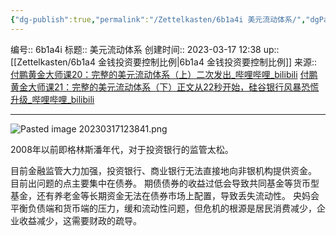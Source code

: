 ```yaml
---
{"dg-publish":true,"permalink":"/Zettelkasten/6b1a4i 美元流动体系/","dgPassFrontmatter":true}
---
```


编号:: 6b1a4i
标题:: 美元流动体系
创建时间:: 2023-03-17 12:38
up:: [[Zettelkasten/6b1a4 金钱投资要控制比例\|6b1a4 金钱投资要控制比例]]
来源:: [付鹏黄金大师课20：完整的美元流动体系（上）二次发出_哔哩哔哩_bilibili](https://www.bilibili.com/video/BV1hM4y1r7RK/?spm_id_from=pageDriver&vd_source=bcf798ace50733030b9c7e1fb6a3a349)
[付鹏黄金大师课21：完整的美元流动体系（下）正文从22秒开始，硅谷银行风暴恐慌升级_哔哩哔哩_bilibili](https://www.bilibili.com/video/BV1Sk4y1b7eK/?spm_id_from=pageDriver&vd_source=bcf798ace50733030b9c7e1fb6a3a349)

---

![Pasted image 20230317123841.png](/img/user/attachment/Pasted%20image%2020230317123841.png)

2008年以前即格林斯潘年代，对于投资银行的监管太松。

目前金融监管大力加强，投资银行、商业银行无法直接地向非银机构提供资金。
目前出问题的点主要集中在债券。
期债债券的收益过低会导致共同基金等货币型基金，还有养老金等长期资金无法在债券市场上配置，导致丢失流动性。
央妈会平衡负债端和货币端的压力，缓和流动性问题，但危机的根源是居民消费减少，企业收益减少，这需要财政的疏导。